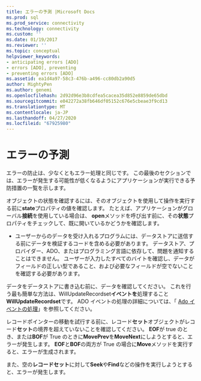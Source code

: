 ```yaml
---
title: エラーの予測 |Microsoft Docs
ms.prod: sql
ms.prod_service: connectivity
ms.technology: connectivity
ms.custom: ''
ms.date: 01/19/2017
ms.reviewer: ''
ms.topic: conceptual
helpviewer_keywords:
- anticipating errors [ADO]
- errors [ADO], preventing
- preventing errors [ADO]
ms.assetid: ea1d4a97-58c3-476b-a496-cc80db2a90d5
author: MightyPen
ms.author: genemi
ms.openlocfilehash: 2d92d96e3b8cdfea5cacea35d852e8859de65dbd
ms.sourcegitcommit: e042272a38fb646df05152c676e5cbeae3f9cd13
ms.translationtype: MT
ms.contentlocale: ja-JP
ms.lasthandoff: 04/27/2020
ms.locfileid: "67925980"
---
```

# <a name="anticipating-errors"></a>エラーの予測
エラーの防止は、少なくともエラー処理と同じです。 この最後のセクションでは、エラーが発生する可能性が低くなるようにアプリケーションが実行できる予防措置の一覧を示します。  
  
 オブジェクトの状態を確認するには、そのオブジェクトを使用して操作を実行する前に**state**プロパティの値を確認します。 たとえば、アプリケーションがグローバル**接続**を使用している場合は、 **open**メソッドを呼び出す前に、その**状態**プロパティをチェックして、既に開いているかどうかを確認します。  
  
-   ユーザーからのデータを受け入れるプログラムには、データストアに送信する前にデータを検証するコードを含める必要があります。 データストア、プロバイダー、ADO、またはプログラミング言語に依存して、問題を通知することはできません。 ユーザーが入力したすべてのバイトを確認し、データがフィールドの正しい型であること、および必要なフィールドが空でないことを確認する必要があります。  
  
 データをデータストアに書き込む前に、データを確認してください。 これを行う最も簡単な方法は、WillUpdateRecordset**イベントを**処理すること**WillUpdateRecordset**です。 ADO イベントの処理の詳細については、「 [Ado イベントの処理](../../../ado/guide/data/handling-ado-events.md)」を参照してください。  
  
 レコードポインターの移動を試行する前に、レコード**セット**オブジェクトがレコード**セット**の境界を超えていないことを確認してください。 **EOF**が true のとき、または**BOF**が True のときに**MovePrev**を**MoveNext**にしようとすると、エラーが発生します。 **EOF**と**BOF**の両方が True の場合に**Move**メソッドを実行すると、エラーが生成されます。  
  
 また、空の**レコードセット**に対して**Seek**や**Find**などの操作を実行しようとすると、エラーが発生します。
